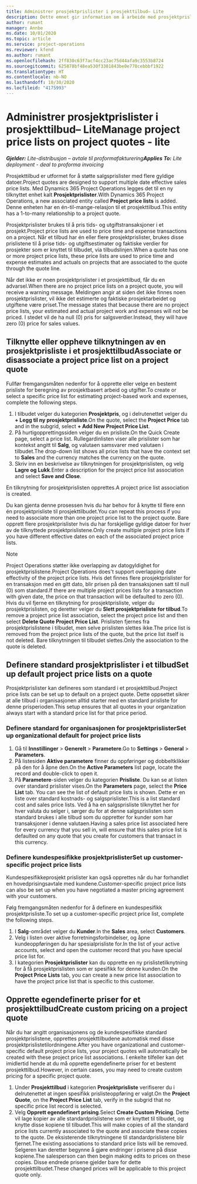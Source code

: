 ```yaml
---
title: Administrer prosjektprislister i prosjekttilbud– Lite
description: Dette emnet gir information om å arbeide med prosjektprislister i tilbud. (Sales)
author: rumant
manager: Annbe
ms.date: 10/01/2020
ms.topic: article
ms.service: project-operations
ms.reviewer: kfend
ms.author: rumant
ms.openlocfilehash: 2ff830c63f7acf4cc23ac75d44afa9c3553b8724
ms.sourcegitcommit: 625878bf48ea530f3381843be0e778cebbbf1922
ms.translationtype: HT
ms.contentlocale: nb-NO
ms.lasthandoff: 10/30/2020
ms.locfileid: "4175993"
---
```

# <a name="manage-project-price-lists-on-project-quotes---lite"></a><span data-ttu-id="db761-104">Administrer prosjektprislister i prosjekttilbud– Lite</span><span class="sxs-lookup"><span data-stu-id="db761-104">Manage project price lists on project quotes - lite</span></span>

<span data-ttu-id="db761-105">_**Gjelder:** Lite-distribusjon – avtale til proformafakturering_</span><span class="sxs-lookup"><span data-stu-id="db761-105">_**Applies To:** Lite deployment - deal to proforma invoicing_</span></span>

<span data-ttu-id="db761-106">Prosjekttilbud er utformet for å støtte salgsprislister med flere gyldige datoer.</span><span class="sxs-lookup"><span data-stu-id="db761-106">Project quotes are designed to support multiple date effective sales price lists.</span></span> <span data-ttu-id="db761-107">Med Dynamics 365 Project Operations legges det til en ny tilknyttet enhet kalt **Prosjektprislister**.</span><span class="sxs-lookup"><span data-stu-id="db761-107">With Dynamics 365 Project Operations, a new associated entity called **Project price lists** is added.</span></span> <span data-ttu-id="db761-108">Denne enheten har en én-til-mange-relasjon til et prosjekttilbud.</span><span class="sxs-lookup"><span data-stu-id="db761-108">This entity has a 1-to-many relationship to a project quote.</span></span>

<span data-ttu-id="db761-109">Prosjektprislister brukes til å pris tids- og utgiftstransaksjoner i et prosjekt.</span><span class="sxs-lookup"><span data-stu-id="db761-109">Project price lists are used to price time and expense transactions on a project.</span></span> <span data-ttu-id="db761-110">Når et tilbud har én eller flere prosjektprislister, brukes disse prislistene til å prise tids- og utgiftsestimater og faktiske verdier for prosjekter som er knyttet til tilbudet, via tilbudslinjen.</span><span class="sxs-lookup"><span data-stu-id="db761-110">When a quote has one or more project price lists, these price lists are used to price time and expense estimates and actuals on projects that are associated to the quote through the quote line.</span></span>

<span data-ttu-id="db761-111">Når det ikke er noen prosjektprislister i et prosjekttilbud, får du en advarsel.</span><span class="sxs-lookup"><span data-stu-id="db761-111">When there are no project price lists on a project quote, you will receive a warning message.</span></span> <span data-ttu-id="db761-112">Meldingen angir at siden det ikke finnes noen prosjektprislister, vil ikke det estimerte og faktiske prosjektarbeidet og utgiftene være priset.</span><span class="sxs-lookup"><span data-stu-id="db761-112">The message states that because there are no project price lists, your estimated and actual project work and expenses will not be priced.</span></span> <span data-ttu-id="db761-113">I stedet vil de ha null (0) pris for salgsverdier.</span><span class="sxs-lookup"><span data-stu-id="db761-113">Instead, they will have zero (0) price for sales values.</span></span>

## <a name="associate-or-disassociate-a-project-price-list-on-a-project-quote"></a><span data-ttu-id="db761-114">Tilknytte eller oppheve tilknytningen av en prosjektprisliste i et prosjekttilbud</span><span class="sxs-lookup"><span data-stu-id="db761-114">Associate or disassociate a project price list on a project quote</span></span>

<span data-ttu-id="db761-115">Fullfør fremgangsmåten nedenfor for å opprette eller velge en bestemt prisliste for beregning av prosjektbasert arbeid og utgifter.</span><span class="sxs-lookup"><span data-stu-id="db761-115">To create or select a specific price list for estimating project-based work and expenses, complete the following steps.</span></span>

1. <span data-ttu-id="db761-116">I tilbudet velger du kategorien **Prosjektpris**, og i delrutenettet velger du **+ Legg til ny prosjektprisliste**.</span><span class="sxs-lookup"><span data-stu-id="db761-116">On the quote, select the **Project Price** tab and in the subgrid, select **+ Add New Project Price List**.</span></span>
2. <span data-ttu-id="db761-117">På hurtigopprettingssiden velger du en prisliste.</span><span class="sxs-lookup"><span data-stu-id="db761-117">On the Quick Create page, select a price list.</span></span> <span data-ttu-id="db761-118">Rullegardinlisten viser alle prislister som har kontekst angitt til **Salg**, og valutaen samsvarer med valutaen i tilbudet.</span><span class="sxs-lookup"><span data-stu-id="db761-118">The drop-down list shows all price lists that have the context set to **Sales** and the currency matches the currency on the quote.</span></span>
4. <span data-ttu-id="db761-119">Skriv inn en beskrivelse av tilknytningen for prosjektprislisten, og velg **Lagre og Lukk**.</span><span class="sxs-lookup"><span data-stu-id="db761-119">Enter a description for the project price list association and select **Save and Close**.</span></span>

<span data-ttu-id="db761-120">En tilknytning for prosjektprislisten opprettes.</span><span class="sxs-lookup"><span data-stu-id="db761-120">A project price list association is created.</span></span>

<span data-ttu-id="db761-121">Du kan gjenta denne prosessen hvis du har behov for å knytte til flere enn én prosjektprisliste til prosjekttilbudet.</span><span class="sxs-lookup"><span data-stu-id="db761-121">You can repeat this process if you need to associate more than one project price list to the project quote.</span></span> <span data-ttu-id="db761-122">Bare opprett flere prosjektprislister hvis du har forskjellige gyldige datoer for hver av de tilknyttede prosjektprislistene.</span><span class="sxs-lookup"><span data-stu-id="db761-122">Only create multiple project price lists if you have different effective dates on each of the associated project price lists.</span></span>

> [!NOTE]
> <span data-ttu-id="db761-123">Project Operations støtter ikke overlapping av datogyldighet for prosjektprislistene.</span><span class="sxs-lookup"><span data-stu-id="db761-123">Project Operations does't support overlapping date effectivity of the project price lists.</span></span> <span data-ttu-id="db761-124">Hvis det finnes flere prosjektprislister for en transaksjon med en gitt dato, blir prisen på den transaksjonen satt til null (0) som standard.</span><span class="sxs-lookup"><span data-stu-id="db761-124">If there are multiple project prices lists for a transaction with given date, the price on that transaction will be defaulted to zero (0).</span></span>
<span data-ttu-id="db761-125">Hvis du vil fjerne en tilknytning for prosjektprisliste, velger du prosjektprislisten, og deretter velger du **Slett prosjektprisliste for tilbud**.</span><span class="sxs-lookup"><span data-stu-id="db761-125">To remove a project price list association, select the project price list and then select **Delete Quote Project Price List**.</span></span> <span data-ttu-id="db761-126">Prislisten fjernes fra prosjektprislistene i tilbudet, men selve prislisten slettes ikke.</span><span class="sxs-lookup"><span data-stu-id="db761-126">The price list is removed from the project price lists of the quote, but the price list itself is not deleted.</span></span> <span data-ttu-id="db761-127">Bare tilknytningen til tilbudet slettes.</span><span class="sxs-lookup"><span data-stu-id="db761-127">Only the association to the quote is deleted.</span></span>

## <a name="set-up-default-project-price-lists-on-a-quote"></a><span data-ttu-id="db761-128">Definere standard prosjektprislister i et tilbud</span><span class="sxs-lookup"><span data-stu-id="db761-128">Set up default project price lists on a quote</span></span>

<span data-ttu-id="db761-129">Prosjektprislister kan defineres som standard i et prosjekttilbud.</span><span class="sxs-lookup"><span data-stu-id="db761-129">Project price lists can be set up to default on a project quote.</span></span> <span data-ttu-id="db761-130">Dette oppsettet sikrer at alle tilbud i organisasjonen alltid starter med en standard prisliste for denne prisperioden.</span><span class="sxs-lookup"><span data-stu-id="db761-130">This setup ensures that all quotes in your organization always start with a standard price list for that price period.</span></span>

### <a name="set-up-organizational-default-for-project-price-lists"></a><span data-ttu-id="db761-131">Definere standard for organisasjonen for prosjektprislister</span><span class="sxs-lookup"><span data-stu-id="db761-131">Set up organizational default for project price lists</span></span>

1. <span data-ttu-id="db761-132">Gå til **Innstillinger** > **Generelt** > **Parametere**.</span><span class="sxs-lookup"><span data-stu-id="db761-132">Go to **Settings** > **General** > **Parameters**.</span></span>
2. <span data-ttu-id="db761-133">På listesiden **Aktive parametere** finner du oppføringer og dobbeltklikker på den for å åpne den.</span><span class="sxs-lookup"><span data-stu-id="db761-133">On the **Active Parameters** list page, locate the record and double-click to open it.</span></span> 
3. <span data-ttu-id="db761-134">På **Parametere**-siden velger du kategorien **Prisliste**. Du kan se at listen over standard prislister vises.</span><span class="sxs-lookup"><span data-stu-id="db761-134">On the **Parameters** page, select the **Price List** tab. You can see the list of default price lists is shown.</span></span> <span data-ttu-id="db761-135">Dette er en liste over standard kostnads- og salgsprislister.</span><span class="sxs-lookup"><span data-stu-id="db761-135">This is a list standard cost and sales price lists.</span></span> <span data-ttu-id="db761-136">Ved å ha en salgsprisliste tilknyttet her for hver valuta du selger i, sørger du for at denne salgsprislisten som standard brukes i alle tilbud som du oppretter for kunder som har transaksjoner i denne valutaen.</span><span class="sxs-lookup"><span data-stu-id="db761-136">Having a sales price list associated here for every currency that you sell in, will ensure that this sales price list is defaulted on any quote that you create for customers that transact in this currency.</span></span>

### <a name="set-up-customer-specific-project-price-lists"></a><span data-ttu-id="db761-137">Definere kundespesifikke prosjektprislister</span><span class="sxs-lookup"><span data-stu-id="db761-137">Set up customer-specific project price lists</span></span>

<span data-ttu-id="db761-138">Kundespesifikkeprosjekt prislister kan også opprettes når du har forhandlet en hovedprisingsavtale med kundene.</span><span class="sxs-lookup"><span data-stu-id="db761-138">Customer-specific project price lists can also be set up when you have negotiated a master pricing agreement with your customers.</span></span>

<span data-ttu-id="db761-139">Følg fremgangsmåten nedenfor for å definere en kundespesifikk prosjektprisliste.</span><span class="sxs-lookup"><span data-stu-id="db761-139">To set up a customer-specific project price list, complete the following steps.</span></span>

1. <span data-ttu-id="db761-140">I **Salg**-området velger du **Kunder**.</span><span class="sxs-lookup"><span data-stu-id="db761-140">In the **Sales** area, select **Customers**.</span></span>
2. <span data-ttu-id="db761-141">Velg i listen over aktive forretningsforbindelser, og åpne kundeoppføringen du har spesialprisliste for.</span><span class="sxs-lookup"><span data-stu-id="db761-141">In the list of your active accounts, select and open the customer record that you have special price list for.</span></span>
3. <span data-ttu-id="db761-142">I kategorien **Prosjektprislister** kan du opprette en ny prislistetilknytning for å få prosjektprislisten som er spesifikk for denne kunden.</span><span class="sxs-lookup"><span data-stu-id="db761-142">On the **Project Price Lists** tab, you can create a new price list association to have the project price list that is specific to this customer.</span></span>

## <a name="create-custom-pricing-on-a-project-quote"></a><span data-ttu-id="db761-143">Opprette egendefinerte priser for et prosjekttilbud</span><span class="sxs-lookup"><span data-stu-id="db761-143">Create custom pricing on a project quote</span></span>

<span data-ttu-id="db761-144">Når du har angitt organisasjonens og de kundespesifikke standard prosjektprislistene, opprettes prosjekttilbudene automatisk med disse prosjektprislistetilordningene.</span><span class="sxs-lookup"><span data-stu-id="db761-144">After you have organizational and customer-specific default project price lists, your project quotes will automatically be created with these project price list associations.</span></span> <span data-ttu-id="db761-145">I enkelte tilfeller kan det imidlertid hende at du må opprette egendefinerte priser for et bestemt prosjekttilbud.</span><span class="sxs-lookup"><span data-stu-id="db761-145">However, in certain cases, you may need to create custom pricing for a specific project quote.</span></span> 

1. <span data-ttu-id="db761-146">Under **Prosjekttilbud** i kategorien **Prosjektprisliste** verifiserer du i delrutenettet at ingen spesifikk prislisteoppføring er valgt.</span><span class="sxs-lookup"><span data-stu-id="db761-146">On the **Project Quote**, on the **Project Price List** tab, verify in the subgrid that no specific price list record is selected.</span></span>
2. <span data-ttu-id="db761-147">Velg **Opprett egendefinert prising**.</span><span class="sxs-lookup"><span data-stu-id="db761-147">Select **Create Custom Pricing**.</span></span> <span data-ttu-id="db761-148">Dette vil lage kopier av alle standardprislistene som er knyttet til tilbudet, og knytte disse kopiene til tilbudet.</span><span class="sxs-lookup"><span data-stu-id="db761-148">This will make copies of all the standard price lists currently associated to the quote and associate these copies to the quote.</span></span> <span data-ttu-id="db761-149">De eksisterende tilknytningene til standardprislistene blir fjernet.</span><span class="sxs-lookup"><span data-stu-id="db761-149">The existing associations to standard price lists will be removed.</span></span> <span data-ttu-id="db761-150">Selgeren kan deretter begynne å gjøre endringer i prisene på disse kopiene.</span><span class="sxs-lookup"><span data-stu-id="db761-150">The salesperson can then begin making edits to prices on these copies.</span></span> <span data-ttu-id="db761-151">Disse endrede prisene gjelder bare for dette prosjekttilbudet.</span><span class="sxs-lookup"><span data-stu-id="db761-151">These changed prices will be applicable to this project quote only.</span></span>
